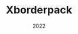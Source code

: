 ---
#preview
title: Xborderpack
image: /img/works/9.jpg
category: WEB DESIGN & DEVELOPMENT
date: 2022

#params
layout: "one"

#full details
introTitle: Kemia Honest <span class="mil-thin">Skincare</span>

details:
    - label: "Client:"
      value: "Envato"

    - label: "Date:"
      value: "April 2022"

    - label: "Author"
      value: "Paul Trueman"

description:
    enabled: 1
    title: Simplicity, elegance, innovation!
    content: "
      <p>A home surveillance camera that pays great attention to security and user privacy, featuring two modes to provide security while protecting personal privacy.The camera has an open and closed mode, we define the product to have clear two sides, expressing two working states and emotions.</p>
      <p>Presents a simple and quiet state when not in use, delivering a gentle and security.At the same time, the camera can adapt to a variety of environments, providing elegant ways of wall hanging and standing installation.</p>
    "

demoLink: "http://www.xborderpack.com/"


gallery: 
    enabled: 1
    items:
        - image: /img/works/3/1.jpg
          alt: "image"

        - image: /img/works/3/2.jpg
          alt: "image"

        - image: /img/works/3/3.jpg
          alt: "image"

        - image: /img/works/3/4.jpg
          alt: "image"
---